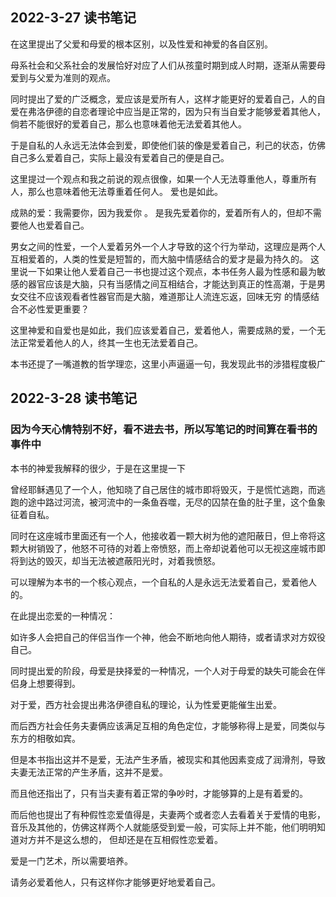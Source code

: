 ## 2022-3-27 读书笔记

在这里提出了父爱和母爱的根本区别，以及性爱和神爱的各自区别。

母系社会和父系社会的发展恰好对应了人们从孩童时期到成人时期，逐渐从需要母爱到与父爱为准则的观点。

同时提出了爱的广泛概念，爱应该是爱所有人，这样才能更好的爱着自己，人的自爱在弗洛伊德的自恋者理论中应当是正常的，因为只有当自爱才能够爱着其他人，倘若不能很好的爱着自己，那么也意味着他无法爱着其他人。

于是自私的人永远无法体会到爱，即使他们装的像是爱着自己，利己的状态，仿佛自己多么爱着自己，实际上最没有爱着自己的便是自己。

这里提过一个观点和我之前说的观点很像，如果一个人无法尊重他人，尊重所有人，那么也意味着他无法尊重着任何人。 爱也是如此。

成熟的爱：我需要你，因为我爱你 。  是我先爱着你的，爱着所有人的，但却不需要他人也爱着自己。

男女之间的性爱，一个人爱着另外一个人才导致的这个行为举动，这理应是两个人互相爱着的，人类的性爱是短暂的，而大脑中情感结合的爱才是最为持久的。
    这里说一下如果让他人爱着自己一书也提过这个观点，本书任务人最为性感和最为敏感的器官应该是大脑，只有当感情之间互相结合，才能达到真正的性高潮，于是男女交往不应该观看者性器官而是大脑，难道那让人流连忘返，回味无穷
    的情感结合不必性爱更重要？

这里神爱和自爱也是如此，我们应该爱着自己，爱着他人，需要成熟的爱，一个无法正常爱着他人的人，终其一生也无法爱着自己。

本书还提了一嘴道教的哲学理恋，这里小声逼逼一句，我发现此书的涉猎程度极广



## 2022-3-28 读书笔记

### 因为今天心情特别不好，看不进去书，所以写笔记的时间算在看书的事件中

本书的神爱我解释的很少，于是在这里提一下

曾经耶稣遇见了一个人，他知晓了自己居住的城市即将毁灭，于是慌忙逃跑，而逃跑的途中路过河流，被河流中的一条鱼吞噬，无尽的囚禁在鱼的肚子里，这个鱼象征着自私。

同时在这座城市里面还有一个人，他接收着一颗大树为他的遮阳蔽日，但上帝将这颗大树销毁了，他怒不可待的对着上帝愤怒，而上帝却说着他可以无视这座城市即将到达的毁灭，却当无法被遮蔽阳光时，对着我愤怒。

可以理解为本书的一个核心观点，一个自私的人是永远无法爱着自己，爱着他人的。

在此提出恋爱的一种情况：

如许多人会把自己的伴侣当作一个神，他会不断地向他人期待，或者请求对方奴役自己。

同时提出爱的阶段，母爱是抉择爱的一种情况，一个人对于母爱的缺失可能会在伴侣身上想要得到。

对于爱，西方社会提出弗洛伊德自私的理论，认为性爱更能催生出爱。

而后西方社会任务夫妻俩应该满足互相的角色定位，才能够称得上是爱，同类似与东方的相敬如宾。

但是本书指出这并不是爱，无法产生矛盾，被现实和其他因素变成了润滑剂，导致夫妻无法正常的产生矛盾，这并不是爱。

而且他还指出了，只有当夫妻有着正常的争吵时，才能够算的上是有着爱的。

而后他也提出了有种假性恋爱值得是，夫妻两个或者恋人去看着关于爱情的电影，音乐及其他的，仿佛这样两个人就能感受到爱一般，可实际上并不能，他们明明知道对方并不是这么想的，
但却还是在互相假性恋爱着。

爱是一门艺术，所以需要培养。

请务必爱着他人，只有这样你才能够更好地爱着自己。



